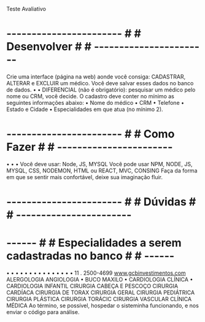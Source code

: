 Teste Avaliativo

# ----------------------- # # Desenvolver # # -----------------------

Crie uma interface (página na web) aonde você consiga:
CADASTRAR, ALTERAR e EXCLUIR um médico.
Você deve salvar esses dados no banco de dados.
•
•
DIFERENCIAL (não é obrigatório): pesquisar um médico pelo nome ou CRM, você decide.
O cadastro deve conter no mínimo as seguintes informações abaixo:
• Nome do médico
• CRM
• Telefone
• Estado e Cidade
• Especialidades em que atua (no mínimo 2).

# ----------------------- # # Como Fazer # # -----------------------

•
•
•
Você deve usar: Node, JS, MYSQL
Você pode usar NPM, NODE, JS, MYSQL, CSS, NODEMON, HTML ou REACT, MVC, CONSING
Faça da forma em que se sentir mais confortável, deixe sua imaginação fluir.

# ----------------------- # # Dúvidas # # -----------------------

# ------ # # Especialidades a serem cadastradas no banco # # ------

•
•
•
•
•
•
•
•
•
•
•
•
•
•
•
11 . 2500-4699
www.gcbinvestimentos.com
ALERGOLOGIA
ANGIOLOGIA
• BUCO MAXILO
• CARDIOLOGIA CLÍNICA
• CARDIOLOGIA INFANTIL
CIRURGIA CABEÇA E PESCOÇO
CIRURGIA CARDÍACA
CIRURGIA DE TORAX
CIRURGIA GERAL
CIRURGIA PEDIÁTRICA
CIRURGIA PLÁSTICA
CIRURGIA TORÁCIC
CIRURGIA VASCULAR
CLÍNICA MÉDICA
Ao término, se possível, hospedar o sisteminha funcionando, e nos enviar o código
para análise.
